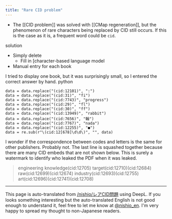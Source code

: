 ```yaml
---
title: "Rare CID problem"
---
```


- The [[CID problem]] was solved with [[CMap regeneration]], but the phenomenon of rare characters being replaced by CID still occurs.
If this is the case as it is, a frequent word could be `cid`.

solution
- Simply delete
    - Fill in [character-based language model
- Manual entry for each book

I tried to display one book, but it was surprisingly small, so I entered the correct answer by hand.
python

```
data = data.replace("(cid:12101)", ":")
data = data.replace("(cid:31)", "fi")
data = data.replace("(cid:7743)", "progress")
data = data.replace("(cid:29)", "fl")
data = data.replace("(cid:30)", "ff")
data = data.replace("(cid:13949)", "rabbit")
data = data.replace("(cid:7656)", "翰")
data = data.replace("(cid:7767)", "nada")
data = data.replace("(cid:12255)", "●")
data = re.sub(r"\(cid:12[678]\d\d\)", "", data)
```

I wonder if the correspondence between codes and letters is the same for other publishers. Probably not.
The last line is squashed together because there are many CID embeds that are not shown below. This is surely a watermark to identify who leaked the PDF when it was leaked.
>  engineering knowledge(cid:12705) target(cid:12710)(cid:12684) raw(cid:12699)(cid:12674) industry(cid:12693)(cid:12755) art(cid:12696)(cid:12741)(cid:12708)

---
This page is auto-translated from [/nishio/レアCID問題](https://scrapbox.io/nishio/レアCID問題) using DeepL. If you looks something interesting but the auto-translated English is not good enough to understand it, feel free to let me know at [@nishio_en](https://twitter.com/nishio_en). I'm very happy to spread my thought to non-Japanese readers.